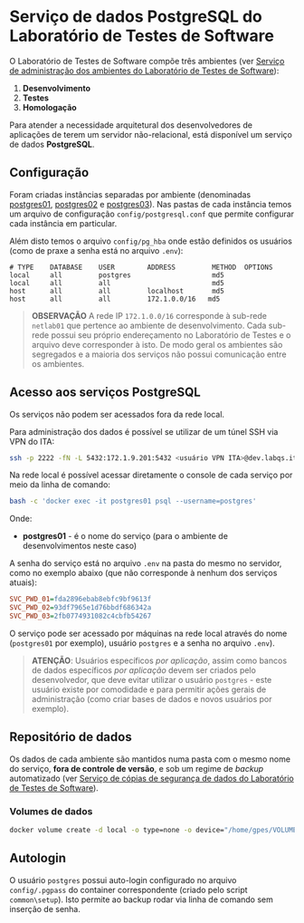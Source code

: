 # Serviço de dados **PostgreSQL** do Laboratório de Testes de Software

O Laboratório de Testes de Software compõe três ambientes (ver [Serviço de administração dos ambientes do Laboratório de Testes de Software](../httpd/README.md)):

1. **Desenvolvimento**
1. **Testes**
1. **Homologação**

Para atender a necessidade arquitetural dos desenvolvedores de aplicações de terem um servidor não-relacional, está disponível um serviço de dados **PostgreSQL**.

## Configuração

Foram criadas instâncias separadas por ambiente (denominadas [postgres01](./postgres01), [postgres02](./postgres02) e [postgres03](./postgres03)). Nas pastas de cada instância temos um arquivo de configuração `config/postgresql.conf` que permite configurar cada instância em particular.

Além disto temos o arquivo `config/pg_hba` onde estão definidos os usuários (como de praxe a senha está no arquivo `.env`):

```
# TYPE    DATABASE    USER        ADDRESS         METHOD  OPTIONS
local     all         postgres                    md5
local     all         all                         md5
host      all         all         localhost       md5
host      all         all         172.1.0.0/16   md5
```

> **OBSERVAÇÃO** A rede IP `172.1.0.0/16` corresponde à sub-rede `netlab01` que pertence ao ambiente de desenvolvimento. Cada sub-rede possui seu próprio endereçamento no Laboratório de Testes e o arquivo deve corresponder à isto. De modo geral os ambientes são segregados e a maioria dos serviços não possui comunicação entre os ambientes.

## Acesso aos serviços **PostgreSQL**

Os serviços não podem ser acessados fora da rede local.

Para administração dos dados é possível se utilizar de um túnel SSH via VPN do ITA:

```sh
ssh -p 2222 -fN -L 5432:172.1.9.201:5432 <usuário VPN ITA>@dev.labqs.ita.br
```

Na rede local é possível acessar diretamente o console de cada serviço por meio da linha de comando:

```sh
bash -c 'docker exec -it postgres01 psql --username=postgres'
```

Onde:
* **postgres01** - é o nome do serviço (para o ambiente de desenvolvimentos neste caso)

A senha do serviço está no arquivo `.env` na pasta do mesmo no servidor, como no exemplo abaixo (que não corresponde à nenhum dos serviços atuais):

```ini
SVC_PWD_01=fda2896ebab8ebfc9bf9613f
SVC_PWD_02=93df7965e1d76bbdf686342a
SVC_PWD_03=2fb0774931082c4cbfb54267
```

O serviço pode ser acessado por máquinas na rede local através do nome (`postgres01` por exemplo), usuário `postgres` e a senha no arquivo `.env`).

> **ATENÇÃO**: Usuários específicos *por aplicação*, assim como bancos de dados específicos *por aplicação* devem ser criados pelo desenvolvedor, que deve evitar utilizar o usuário `postgres` - este usuário existe por comodidade e para permitir ações gerais de administração (como criar bases de dados e novos usuários por exemplo).

## Repositório de dados

Os dados de cada ambiente são mantidos numa pasta com o mesmo nome do serviço, **fora de controle de versão**, e sob um regime de _backup_ automatizado (ver [Serviço de cópias de segurança de dados do Laboratório de Testes de Software](../backup/README.md)).

### Volumes de dados

```bash
docker volume create -d local -o type=none -o device="/home/gpes/VOLUMES/postgresdata01/_data" -o o=bind postgresdata03
```

## Autologin

O usuário `postgres` possui auto-login configurado no arquivo `config/.pgpass` do container correspondente (criado pelo script `common\setup`). Isto permite ao backup rodar via linha de comando sem inserção de senha.
